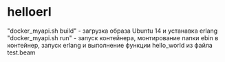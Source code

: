 # helloerl

"docker_myapi.sh build" - загрузка образа Ubuntu 14 и устанавка erlang
"docker_myapi.sh run" - запуск контейнера, монтирование папки ebin в контейнер, запуск erlang и выполнение функции hello_world из файла test.beam
